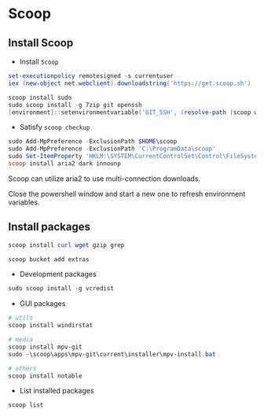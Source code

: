 # Scoop

## Install Scoop

* Install `Scoop`

```powershell
set-executionpolicy remotesigned -s currentuser
iex (new-object net.webclient).downloadstring('https://get.scoop.sh')

scoop install sudo
sudo scoop install -g 7zip git openssh
[environment]::setenvironmentvariable('GIT_SSH', (resolve-path (scoop which ssh)), 'USER')

```

* Satisfy `scoop checkup`

```powershell
sudo Add-MpPreference -ExclusionPath $HOME\scoop
sudo Add-MpPreference -ExclusionPath 'C:\ProgramData\scoop'
sudo Set-ItemProperty 'HKLM:\SYSTEM\CurrentControlSet\Control\FileSystem' -Name 'LongPathsEnabled' -Value 1
scoop install aria2 dark innounp

```

Scoop can utilize aria2 to use multi-connection downloads.

Close the powershell window and start a new one to refresh environment variables.

## Install packages

```powershell
scoop install curl wget gzip grep

scoop bucket add extras

```

* Development packages

```powershell
sudo scoop install -g vcredist

```

* GUI packages

```powershell
# utils
scoop install windirstat

# media
scoop install mpv-git
sudo ~\scoop\apps\mpv-git\current\installer\mpv-install.bat

# others
scoop install notable

```

* List installed packages

```powershell
scoop list

```

